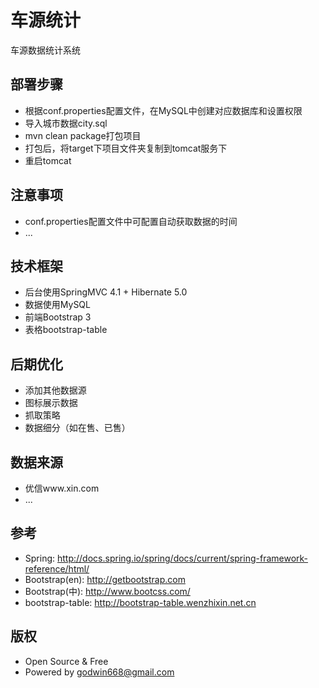 # 车源统计

车源数据统计系统

## 部署步骤

* 根据conf.properties配置文件，在MySQL中创建对应数据库和设置权限
* 导入城市数据city.sql
* mvn clean package打包项目
* 打包后，将target下项目文件夹复制到tomcat服务下
* 重启tomcat

## 注意事项

* conf.properties配置文件中可配置自动获取数据的时间
* ...

## 技术框架

* 后台使用SpringMVC 4.1 + Hibernate 5.0
* 数据使用MySQL
* 前端Bootstrap 3
* 表格bootstrap-table

## 后期优化

* 添加其他数据源
* 图标展示数据
* 抓取策略
* 数据细分（如在售、已售）

## 数据来源

* 优信www.xin.com
* ...

## 参考

* Spring: http://docs.spring.io/spring/docs/current/spring-framework-reference/html/
* Bootstrap(en): http://getbootstrap.com
* Bootstrap(中): http://www.bootcss.com/
* bootstrap-table: http://bootstrap-table.wenzhixin.net.cn

## 版权

* Open Source & Free
* Powered by godwin668@gmail.com

